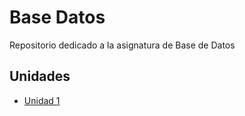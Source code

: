 # Base Datos
Repositorio dedicado a la asignatura de Base de Datos

## Unidades
- [Unidad 1](Unidad-1)
